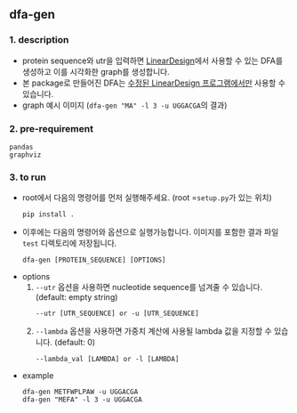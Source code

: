 ## dfa-gen

### 1. description

- protein sequence와 utr을 입력하면 [LinearDesign](https://github.com/LinearDesignSoftware/LinearDesign)에서 사용할 수 있는 DFA를 생성하고 이를 시각화한 graph를 생성합니다.
- 본 package로 만들어진 DFA는 <U>수정된 LinearDesign 프로그램에서만</U> 사용할 수 있습니다.
- graph 예시 이미지 (`dfa-gen "MA" -l 3 -u UGGACGA`의 결과)

### 2. pre-requirement

```
pandas
graphviz
```

### 3. to run

- root에서 다음의 명령어를 먼저 실행해주세요. (root =`setup.py`가 있는 위치)
  ```
  pip install .
  ```
- 이후에는 다음의 명령어와 옵션으로 실행가능합니다. 이미지를 포함한 결과 파일 `test` 디렉토리에 저장됩니다.
  ```
  dfa-gen [PROTEIN_SEQUENCE] [OPTIONS]
  ```
- options
  1.  `--utr` 옵션을 사용하면 nucleotide sequence를 넘겨줄 수 있습니다. (default: empty string)
      ```
      --utr [UTR_SEQUENCE] or -u [UTR_SEQUENCE]
      ```
  2.  `--lambda` 옵션을 사용하면 가중치 계산에 사용될 lambda 값을 지정할 수 있습니다. (default: 0)
      ```
      --lambda_val [LAMBDA] or -l [LAMBDA]
      ```
- example
  ```
  dfa-gen METFWPLPAW -u UGGACGA
  dfa-gen "MEFA" -l 3 -u UGGACGA
  ```
